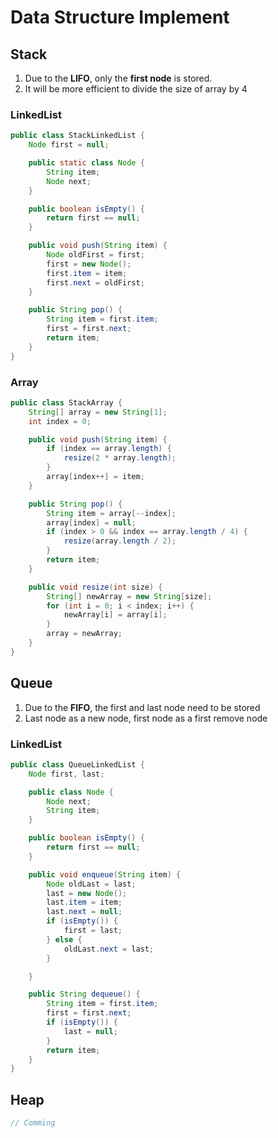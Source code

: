 # Data Structure Implement

## Stack

1. Due to the **LIFO**, only the **first node** is stored.
2. It will be more efficient to divide the size of array by 4

### LinkedList
```java
public class StackLinkedList {
    Node first = null;

    public static class Node {
        String item;
        Node next;
    }

    public boolean isEmpty() {
        return first == null;
    }

    public void push(String item) {
        Node oldFirst = first;
        first = new Node();
        first.item = item;
        first.next = oldFirst;
    }

    public String pop() {
        String item = first.item;
        first = first.next;
        return item;
    }
}
```

### Array
```java
public class StackArray {
    String[] array = new String[1];
    int index = 0;

    public void push(String item) {
        if (index == array.length) {
            resize(2 * array.length);
        }
        array[index++] = item;
    }

    public String pop() {
        String item = array[--index];
        array[index] = null;
        if (index > 0 && index == array.length / 4) {
            resize(array.length / 2);
        }
        return item;
    }

    public void resize(int size) {
        String[] newArray = new String[size];
        for (int i = 0; i < index; i++) {
            newArray[i] = array[i];
        }
        array = newArray;
    }
}
```

## Queue

1. Due to the **FIFO**,  the first and last node need to be stored
2. Last node as a new node, first node as a first remove node

### LinkedList
```java
public class QueueLinkedList {
    Node first, last;

    public class Node {
        Node next;
        String item;
    }

    public boolean isEmpty() {
        return first == null;
    }

    public void enqueue(String item) {
        Node oldLast = last;
        last = new Node();
        last.item = item;
        last.next = null;
        if (isEmpty()) {
            first = last;
        } else {
            oldLast.next = last;
        }

    }

    public String dequeue() {
        String item = first.item;
        first = first.next;
        if (isEmpty()) {
            last = null;
        }
        return item;
    }
}

```

## Heap
```java
// Comming
```